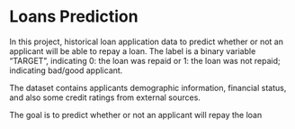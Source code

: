 # Loans Prediction

In this project, historical loan application data to predict whether or not an applicant will be able to repay a loan. The label is a binary variable “TARGET”, indicating 0: the loan was repaid or 1: the loan was not repaid; indicating bad/good applicant.

The dataset contains applicants demographic information, financial status, and also some credit ratings from external sources.

The goal is to predict whether or not an applicant will repay the loan
